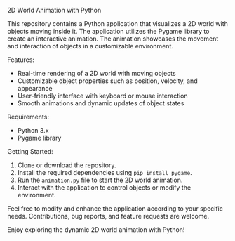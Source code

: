 2D World Animation with Python

This repository contains a Python application that visualizes a 2D world with objects moving inside it. The application utilizes the Pygame library to create an interactive animation. The animation showcases the movement and interaction of objects in a customizable environment.

Features:
- Real-time rendering of a 2D world with moving objects
- Customizable object properties such as position, velocity, and appearance
- User-friendly interface with keyboard or mouse interaction
- Smooth animations and dynamic updates of object states

Requirements:
- Python 3.x
- Pygame library

Getting Started:
1. Clone or download the repository.
2. Install the required dependencies using `pip install pygame`.
3. Run the `animation.py` file to start the 2D world animation.
4. Interact with the application to control objects or modify the environment.

Feel free to modify and enhance the application according to your specific needs. Contributions, bug reports, and feature requests are welcome.

Enjoy exploring the dynamic 2D world animation with Python!

